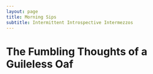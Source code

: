 ```yaml
---
layout: page
title: Morning Sips
subtitle: Intermittent Introspective Intermezzos
---
```


# The Fumbling Thoughts of a Guileless Oaf

